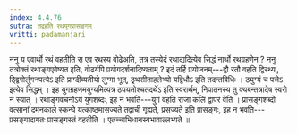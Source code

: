 ```yaml
---
index: 4.4.76
sutra: तद्वहति रथयुगप्रासङ्गम्
vritti: padamanjari
---
```


 ननु य एवार्थो रथं वहतीति स एव रथस्य वोढेअति, तत्र तस्येदं रथाद्यदित्येव सिद्धं नार्थो रथग्रहणेन ? ननु तत्रोक्तं रथाङ्गएवेष्यत इति, वोढर्यपि प्रयोगदर्शनादिष्यताम् ? इदं तर्हि प्रयोजनम्---द्वौ रतौ वहति द्विरथ्यः, ठ्द्विगोर्लुगनपत्येऽ इति प्राग्दीव्यतीयो लुग्मा भूत्, ठ्रथसीताहलेभ्यो यद्विधौऽ इति तदन्तविधिः । ठ्युग्यं च पत्त्रेऽ इत्येव सिद्धम् । इह युगग्रहणमयुग्यमित्यत्र ठ्ययतोश्चतदर्थेऽ इति स्वरार्थम्, निपातनस्य तु क्यबन्तत्रादेष स्वरो न स्यात् । रथाङ्गवचनोऽयं युगशब्दः, इह न भवति---युगं वहति राजा कलिं द्वापरं वेति । प्रासङ्गशब्दो वत्सानां दमनकाले स्कन्घे यत्काष्ठमासज्यते तद्वाची गृह्यते, प्रसज्यते इति प्रासङ्गः, इह न भवति---प्रसङ्गादागतः प्रासङ्गस्तं वहतीति । एतच्चाभिधानस्वभावाल्लभ्यते ॥